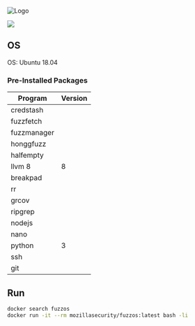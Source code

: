 ![Logo](https://github.com/posidron/posidron.github.io/raw/master/static/images/fuzzos.png)

[![](https://images.microbadger.com/badges/image/mozillasecurity/fuzzos.svg)](https://microbadger.com/images/mozillasecurity/fuzzos "Get your own image badge on microbadger.com")

## OS

OS: Ubuntu 18.04

### Pre-Installed Packages

| Program     | Version |
| ----------- | ------- |
| credstash   |         |
| fuzzfetch   |         |
| fuzzmanager |         |
| honggfuzz   |         |
| halfempty   |         |
| llvm 8      | 8       |
| breakpad    |         |
| rr          |         |
| grcov       |         |
| ripgrep     |         |
| nodejs      |         |
| nano        |         |
| python      | 3       |
| ssh         |         |
| git         |         |

## Run

```bash
docker search fuzzos
docker run -it --rm mozillasecurity/fuzzos:latest bash -li
```
